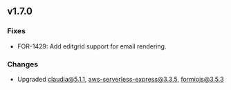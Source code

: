 
## v1.7.0
### Fixes
 - FOR-1429: Add editgrid support for email rendering.
 
### Changes
 - Upgraded claudia@5.1.1, aws-serverless-express@3.3.5, formiojs@3.5.3